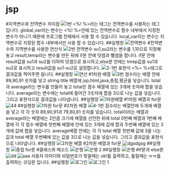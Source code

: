 # jsp
#지역변수와 전역변수 차이점
![1번](https://user-images.githubusercontent.com/104752580/170398024-0ea9f036-6adc-4a16-a5d5-a41cedffb5a6.JPG)
<%! %>라는 태그는 전역변수를 사용하는 태그 입니다.
global_var라는 변수는 <%! %>안에 있는 전역변수로 함수 내부에서 지정한 변수가 아니기 때문에 프로그램 전체에서 사용 할 수 있습니다.
local_var라는 변수는 지역변수로 지정된 함수 내부에서만 사용 할 수 있습니다.
##실행창
![전역변수](https://user-images.githubusercontent.com/104752580/170407086-c72eb80e-bbc5-42f6-8f38-c39ad0d883b2.JPG)
#전역변수와 지역변수를 사용한 연산식
![2번](https://user-images.githubusercontent.com/104752580/170398464-ea5ecfb5-6f0e-47f0-afda-d38491066488.JPG)
전역변수 su1,su2라는 변수를 1,10으로 지정해 놓고 result,temp라는 변수를 만든 뒤에 if문 안에 덧셈과 뺄셈을 합니다.
if문 안에 result값을 su1과 su2를 더하여 덧셈으로 표시하고,else문 안에는 tmep값을 su1과 su2로 표시하고 result값을 su1-su2로 설정합니다.
![2-1번](https://user-images.githubusercontent.com/104752580/170399777-fc8d861b-ba13-4f37-9136-592011e5ca15.JPG)
표현식 <%= %>태그로 결과값을 찍어주면 됩니다.
##실행창
![연산](https://user-images.githubusercontent.com/104752580/170407040-1a46593c-2bf9-472d-91bc-7b9b280a1efb.JPG)
#1차원 배열
![3번](https://user-images.githubusercontent.com/104752580/170399822-8d30b016-62d9-406d-86d7-0303cc59c5df.JPG)
점수라는 배열 안에 89,90,91 숫자를 넣고 string title 배열에 jsp,html,java,총점,평균을 넣습니다.
total과 average라는 변수를 만들어 놓고 total은 점수 배열에 있는 3개에 숫자에 합을 넣습니다.
average라는 변수에는 total에 들어간 3숫자에 합을 3으로 나눈 값을 넣습니다.
그리고 표현식으로 결과값을 나타냅니다.
##실행창
![1차원배열](https://user-images.githubusercontent.com/104752580/170406986-a4a5a4ff-5a45-475b-8218-f728546bd7ea.JPG)
#1차원 배열과 for문
![44](https://user-images.githubusercontent.com/104752580/170401642-cdac2113-a79c-4324-aa6d-6d481361e2be.JPG)
##실행창
![1차원 for문](https://user-images.githubusercontent.com/104752580/170406942-931a90d0-2c33-464b-8b28-ef092fd2de41.JPG)
#2차원 배열
![4-1번](https://user-images.githubusercontent.com/104752580/170401711-142f913e-d773-4de8-a4ed-b6bcfedc50d7.JPG)
점수라는 배열안에 두개에 배열을 넣고 각 각 숫자 89,90,91과 79,80,81 숫자를 넣습니다.
total이라는 배열과 average라는 배열에는 2만큼 크기에 배열을 선언한 뒤에 total 0번째 배열과 1번째 배열에 각 각 점수 배열에 
첫번째 배열에 안에 있는 3개에 값에 합과 두번째 배열에 있는 3개에 값에 합을 넣습니다.
average배열 안에는 각 각 total 배열 첫번째 값에 3을 나눈 값과 total 배열 두번째에 있는 값을 3으로 나눈 값을 넣습니다.
그리고 결과값을 표현식으로 나타냅니다.
##실행창
![2차원 배열](https://user-images.githubusercontent.com/104752580/170406916-f69965cf-4e92-431b-b138-e3a1ac02f046.JPG)
#2차원 배열과 for문
![dgsdgsg](https://user-images.githubusercontent.com/104752580/170402974-17e05ce2-3495-4c6e-943d-96580f23067b.JPG)
##실행창
![중첩 for문](https://user-images.githubusercontent.com/104752580/170406859-2568bdc5-1b93-4ddd-93cd-df9f4a1a645f.JPG)
#클래스와 메소드
![은행](https://user-images.githubusercontent.com/104752580/170404026-b5822e74-41c1-44da-b203-71935b2a9c11.JPG)
![은행 2](https://user-images.githubusercontent.com/104752580/170404035-3a4c511b-54bc-4512-add3-12991e8c0fc5.JPG)
##실행창
![은행](https://user-images.githubusercontent.com/104752580/170406813-56e295f9-c451-4520-9b30-bf4ab28d7506.JPG)
#if문과 else문
![dd](https://user-images.githubusercontent.com/104752580/170405973-19b67e37-4fa9-4fcf-9528-c942dd83c7f2.JPG)
![aaa](https://user-images.githubusercontent.com/104752580/170405514-96fc9210-1186-485e-99d9-7cbf535ca67c.JPG)
사용자 아이디와 비밀번호가 맞을때는 ok!를 출력하고, 틀릴때는 ㅠㅠ를 출력하는 코딩문 입니다.
##실행창
![로그인](https://user-images.githubusercontent.com/104752580/170406764-11a483ad-322d-4ae0-a112-251d22f2b9b3.JPG)
![로그인 1](https://user-images.githubusercontent.com/104752580/170406775-e4f0d04e-6c6c-4114-a2fb-949af84ae7b4.JPG)

